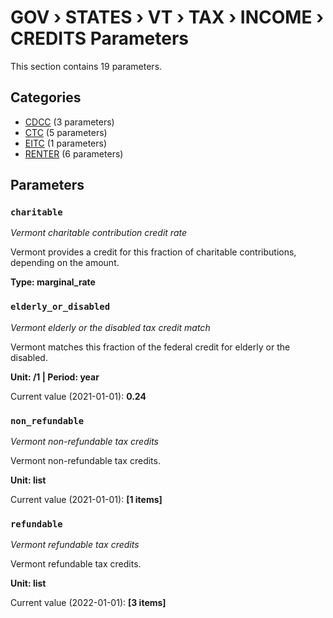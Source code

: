 # GOV › STATES › VT › TAX › INCOME › CREDITS Parameters

This section contains 19 parameters.

## Categories

- [CDCC](cdcc/index.md) (3 parameters)
- [CTC](ctc/index.md) (5 parameters)
- [EITC](eitc/index.md) (1 parameters)
- [RENTER](renter/index.md) (6 parameters)

## Parameters

### `charitable`
*Vermont charitable contribution credit rate*

Vermont provides a credit for this fraction of charitable contributions, depending on the amount.

**Type: marginal_rate**


### `elderly_or_disabled`
*Vermont elderly or the disabled tax credit match*

Vermont matches this fraction of the federal credit for elderly or the disabled.

**Unit: /1 | Period: year**

Current value (2021-01-01): **0.24**


### `non_refundable`
*Vermont non-refundable tax credits*

Vermont non-refundable tax credits.

**Unit: list**

Current value (2021-01-01): **[1 items]**


### `refundable`
*Vermont refundable tax credits*

Vermont refundable tax credits.

**Unit: list**

Current value (2022-01-01): **[3 items]**

